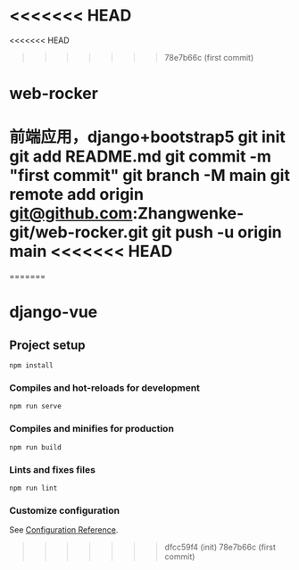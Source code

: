 <<<<<<< HEAD
=======
<<<<<<< HEAD
>>>>>>> 78e7b66c (first commit)
# web-rocker
前端应用，django+bootstrap5
git init
git add README.md
git commit -m "first commit"
git branch -M main
git remote add origin git@github.com:Zhangwenke-git/web-rocker.git
git push -u origin main
<<<<<<< HEAD
=======
=======
# django-vue

## Project setup
```
npm install
```

### Compiles and hot-reloads for development
```
npm run serve
```

### Compiles and minifies for production
```
npm run build
```

### Lints and fixes files
```
npm run lint
```

### Customize configuration
See [Configuration Reference](https://cli.vuejs.org/config/).
>>>>>>> dfcc59f4 (init)
>>>>>>> 78e7b66c (first commit)
